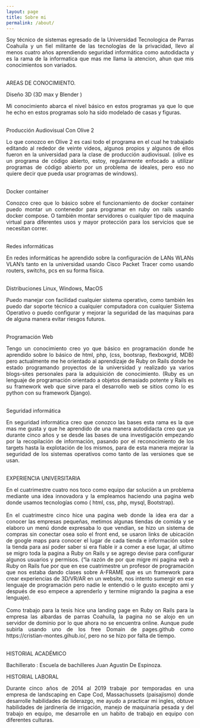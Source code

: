 ```yaml
---
layout: page
title: Sobre mi 
permalink: /about/
---
```


<div style="text-align: justify">
Soy técnico de sistemas egresado de la Universidad Tecnologica de Parras Coahuila y un fiel militante de las tecnologías de la privacidad,  llevo al menos cuatro años aprendiendo seguridad informática como autodidacta y es la rama de la informatica que mas me llama la atencion, ahun que mis conocimientos son variados. 
</div>
<br> 

AREAS DE CONOCIMIENTO.

Diseño 3D (3D max y Blender )
<br> 
<div style="text-align: justify">
Mi conocimiento abarca el nivel básico en estos programas ya que lo que
he echo en estos programas solo ha sido modelado de casas y figuras.
</div>

<br> 

Producción Audiovisual Con Olive 2

<div style="text-align: justify">
Lo que conozco en Olive 2 es casi todo el programa en el cual he trabajado editando al rededor de veinte videos, algunos propios y algunos de ellos fueron en la universidad para la clase de producción audiovisual. (olive es un programa de código abierto, estoy, regularmente enfocado a utilizar programas de código abierto por un problema de ideales, pero eso no quiere decir que pueda usar programas de windows).
</div>

<br> 

Docker container 

<div style="text-align: justify">
Conozco creo que lo básico sobre el funcionamiento de docker container puedo montar un contenedor para programar en ruby on rails usando docker compose. O también montar servidores o cualquier tipo de maquina virtual para diferentes usos y mayor protección para los servicios que se necesitan correr.  
</div>
<br> 


Redes informáticas

<div style="text-align: justify">
En redes informáticas he aprendido sobre la configuración de LANs WLANs VLAN’s tanto en la universidad usando Cisco Packet Tracer como usando routers, switchs, pcs en su forma física.
</div>
<br> 


Distribuciones Linux, Windows, MacOS

<div style="text-align: justify">
Puedo manejar con facilidad cualquier sistema operativo, como también les puedo dar soporte técnico a cualquier computadora con cualquier Sistema Operativo o puedo configurar y mejorar la seguridad de las maquinas para de alguna manera evitar riesgos futuros. 
</div>
<br> 



Programación Web 

<div style="text-align: justify">
Tengo un conocimiento creo yo que básico en programación donde he aprendido sobre lo básico de html, php, (css, bootsrap, flexboxgrid, MDB)   pero actualmente me he orientado al aprendizaje de Ruby on Rails donde he estado programando proyectos de la universidad y realizado ya varios blogs-sites personales para la adquisición de conocimiento. (Ruby es un lenguaje de programación orientado a objetos demasiado potente y Rails es su framework web que sirve para el desarrollo web se sitios como lo es python con su framework Django).
</div>
<br> 



Seguridad informática

<div style="text-align: justify">
En seguridad informática  creo que conozco las bases esta rama es la que mas me gusta y que he aprendido de una manera autodidacta creo que ya durante cinco años y se  desde las bases de una investigación empezando por la recopilación de información, pasando por el reconocimiento de los targets hasta la explotación de los mismos, para de esta manera mejorar la seguridad de los sistemas operativos como tanto de las versiones que se usan. 
</div>
<br> 


EXPERIENCIA UNIVERSITARIA

<div style="text-align: justify">
En el cuatrimestre cuatro nos toco como equipo dar solución a un problema mediante una idea innovadora y la empleamos haciendo una pagina web donde usamos tecnologías como ( html, css, php, mysql, Bootstrap). 
</div>
<br> 

<div style="text-align: justify">
En el cuatrimestre cinco hice una pagina web donde la idea era dar a conocer las empresas pequeñas, metimos algunas tiendas de comida y se elaboro  un menú donde expresaba lo que vendían, se hizo un  sistema de compras sin conectar osea solo el front end, se usaron links de ubicación de google maps para conocer el lugar de cada tienda e información sobre la tienda para así poder saber si era fiable ir a comer a ese lugar, al ultimo se migro toda la pagina a Ruby on Rails y se agrego devise para configurar algunos usuarios y permisos. (“la razón de por que migre mi pagina web a Ruby on Rails fue por que en ese cuatrimestre un profesor de programación  que nos estaba dando clases sobre A-FRAME que es un framework para crear experiencias de 3D/VR/AR en un website, nos intento sumergir en ese lenguaje de programación pero nadie le entendió o le gusto excepto ami y después de eso empece a aprenderlo y termine migrando la pagina a ese lenguaje).
</div>
<br> 

<div style="text-align: justify">
Como trabajo para la tesis hice una landing page en Ruby on Rails para la empresa las albardas de parras Coahuila, la pagina no se alojo en un servidor de dominio por lo que ahora no se encuentra online. Aunque pude subirla usando uno de los free Domain de pages.github como https://cristian-montes.gihub.io/, pero no se hizo por falta de tiempo. 
</div>
<br> 

HISTORIAL ACADÉMICO

Bachillerato : Escuela de bachilleres Juan Agustin De Espinoza.

HISTORIAL LABORAL 

<div style="text-align: justify">
Durante cinco años de 2014 al 2019 trabaje por temporadas en una empresa de landscaping en Cape Cod, Massachussets (paisajismo) donde desarrolle habilidades de liderazgo, me ayudo a practicar mi ingles, obtuve habilidades de jardinería de irrigación, manejo de maquinaria pesada y del trabajo en equipo, me desarrolle en un habito de trabajo en equipo con diferentes culturas.
</div>
